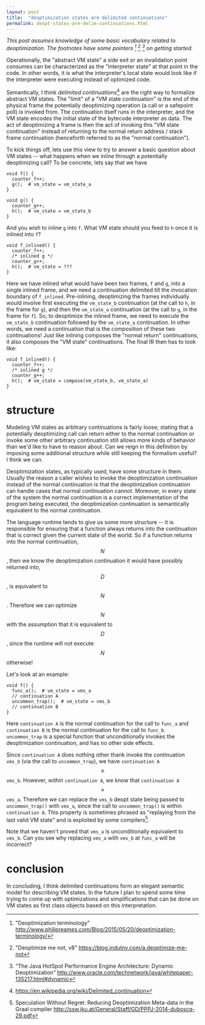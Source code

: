 ```yaml
---
layout: post
title:  "deoptimization states are delimited continuations"
permalink: deopt-states-are-delim-continuations.html
---
```


*This post assumes knowledge of some basic vocabulary related to
deoptimization.  The footnotes have some pointers [^deoptintro]
[^deoptv8] [^deoptjvm] on getting started.*

[^deoptintro]: "Deoptimization terminology" <http://www.philipreames.com/Blog/2015/05/20/deoptimization-terminology/>
[^deoptv8]: "Deoptimize me not, v8" <https://blog.indutny.com/a.deoptimize-me-not>
[^deoptjvm]: "The Java HotSpot Performance Engine Architecture: Dynamic Deoptimization" <http://www.oracle.com/technetwork/java/whitepaper-135217.html#dynamic>


Operationally, the "abstract VM state" a side exit or an invalidation
point consumes can be characterized as the "interpreter state" at that
point in the code.  In other words, it is what the interpreter's local
state would look like if the interpreter were executing instead of
optimized code.

Semantically, I think *delimited continuations*[^delim] are the right
way to formalize abstract VM states.  The "limit" of a "VM state
continuation" is the end of the physical frame the potentially
deoptimizing operation (a call or a safepoint poll) is invoked from.
The continuation itself runs in the interpreter, and the VM state
encodes the initial state of the bytecode interpreter as data.  The
act of deoptimizing a frame is then the act of invoking this "VM state
continuation" instead of returning to the normal return address /
stack frame continuation (henceforth referred to as the "normal
continuation").

[^delim]: <https://en.wikipedia.org/wiki/Delimited_continuation>

To kick things off, lets use this view to try to answer a basic
question about VM states -- what happens when we inline through a
potentially deoptimizing call?  To be concrete, lets say that we have

    void f() {
      counter_f++;
      g();  # vm_state = vm_state_a
    }
    
    void g() {
      counter_g++;
      h();  # vm_state = vm_state_b
    }

And you wish to inline `g` into `f`.  What VM state should you feed to
`h` once it is inlined into `f`?

    void f_inlined() {
      counter_f++;
      /* inlined g */
      counter_g++;
      h();  # vm_state = ???
    }

Here we have inlined what would have been two frames, `f` and `g`,
into a single inlined frame, and we need a continuation delimited till
the invocation boundary of `f_inlined`.  Pre-inlining, deoptimizing
the frames individually would involve first executing the `vm_state_b`
continuation (at the call to `h`, in the frame for `g`), and then the
`vm_state_a` continuation (at the call to `g`, in the frame for `f`).
So, to deoptimize the inlined frame, we need to execute the
`vm_state_b` continuation followed by the `vm_state_a` continuation.
In other words, we need a continuation that is the *composition* of
these two continuations!  Just like inlining composes the "normal
return" continuations, it also composes the "VM state" continuations.
The final IR then has to look like:

    void f_inlined() {
      counter_f++;
      /* inlined g */
      counter_g++;
      h();  # vm_state = compose(vm_state_b, vm_state_a)
    }

# structure

Modeling VM states as arbitrary continuations is fairly loose; stating
that a potentially deoptimizing call can return either to the normal
continuation or invoke some other arbitrary continuation still allows
more kinds of behavior than we'd like to have to reason about.  Can we
reign in this definition by imposing some additional structure while
still keeping the formalism useful?  I think we can.

Deoptimization states, as typically used, have some structure in them.
Usually the reason a caller wishes to invoke the deoptimization
continuation instead of the normal continuation is that the
deoptimization continuation can handle cases that normal continuation
cannot.  Moreover, in every state of the system the normal
continuation is a correct implementation of the program being
executed, the deoptimization continuation is semantically equivalent
to the normal continuation.

The language runtime tends to give us some more structure -- it is
responsible for ensuring that a function always returns into the
continuation that is correct given the current state of the world.  So
if a function returns into the normal continuation, $$N$$, then we
know the deoptimization continuation it would have possibly returned
into, $$D$$, is equivalent to $$N$$.  Therefore we can optimize $$N$$
with the assumption that it is equivalent to $$D$$, since the runtime
will not execute $$N$$ otherwise!

Let's look at an example:

    void f() {
      func_a();  # vm_state = vms_a
      // continuation A
      uncommon_trap();  # vm_state = vms_b
      // continuation B
    }

Here `continuation A` is the normal continuation for the call to
`func_a` and `continuation B` is the normal continuation for the call
to `func_b`.  `uncommon_trap` is a special function that
unconditionally invokes the deoptimization continuation, and has no
other side effects.

Since `continuation A` does nothing other thank invoke the
continuation `vms_b` (via the call to `uncommon_trap`), we have
`continuation A` $$\equiv$$ `vms_b`.  However, *within* `continuation
A`, we know that `continuation A` $$\equiv$$ `vms_a`.  Therefore we
can replace the `vms_b` deopt state being passed to `uncommon_trap()`
with `vms_a`, since the call to `uncommon_trap()` is within
`continuation A`.  This property is sometimes phrased as "replaying
from the last valid VM state" and is exploited by some
compilers[^graal].

Note that we haven't proved that `vms_a` is unconditionally equivalent
to `vms_b`.  Can you see why replacing `vms_a` with `vms_b` at
`func_a` will be incorrect?

# conclusion

In concluding, I think delimited continuations form an elegant
semantic model for describing VM states.  In the future I plan to
spend some time trying to come up with optimizations and
simplifications that can be done on VM states as first class objects
based on this interpretation.

[^graal]: Speculation Without Regret: Reducing Deoptimization
    Meta-data in the Graal compiler
    <http://ssw.jku.at/General/Staff/GD/PPPJ-2014-duboscq-29.pdf>
